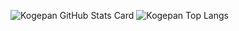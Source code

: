 ![Kogepan GitHub Stats Card](https://github-readme-stats.vercel.app/api?username=kogepanh&show_icons=true&count_private=true&theme=tokyonight)
![Kogepan Top Langs](https://github-readme-stats.vercel.app/api/top-langs/?username=kogepanh&hide=html,css,scss,sass&langs_count=8&theme=tokyonight&layout=compact)
